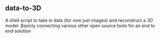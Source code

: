 ## data-to-3D
A shell script to take in data (for now just images) and reconstruct a 3D model.
Basicly connecting various other open source tools for an end to end solution
